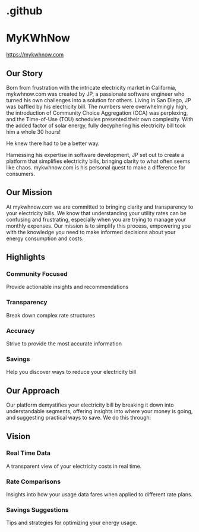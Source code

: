 # .github

# MyKWhNow

https://mykwhnow.com 

## Our Story
Born from frustration with the intricate electricity market in California, mykwhnow.com was created by JP, a passionate software engineer who turned his own challenges into a solution for others.
Living in San Diego, JP was baffled by his electricity bill. The numbers were overwhelmingly high, the introduction of Community Choice Aggregation (CCA) was perplexing, and the Time-of-Use (TOU) schedules presented their own complexity. With the added factor of solar energy, fully decyphering his electricity bill took him a whole 30 hours!

He knew there had to be a better way.

Harnessing his expertise in software development, JP set out to create a platform that simplifies electricity bills, bringing clarity to what often seems like chaos. 
mykwhnow.com is his personal quest to make a difference for consumers.

## Our Mission
At mykwhnow.com we are committed to bringing clarity and transparency to your electricity bills. We know that understanding your utility rates can be confusing and frustrating, especially when you are trying to manage your monthly expenses. Our mission is to simplify this process, empowering you with the knowledge you need to make informed decisions about your energy consumption and costs.

## Highlights

### Community Focused
Provide actionable insights and recommendations

### Transparency
Break down complex rate structures

### Accuracy
Strive to provide the most accurate information

### Savings
Help you discover ways to reduce your electricity bill

## Our Approach
Our platform demystifies your electricity bill by breaking it down into understandable segments, offering insights into where your money is going, and suggesting practical ways to save. We do this through:

## Vision

### Real Time Data
A transparent view of your electricity costs in real time.

### Rate Comparisons
Insights into how your usage data fares when applied to different rate plans.

### Savings Suggestions
Tips and strategies for optimizing your energy usage.
